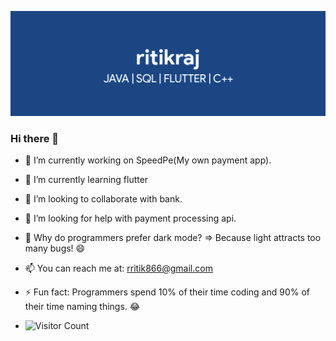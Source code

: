 ![ritikraj0315](https://github.com/ritikraj0315/ritikraj0315/blob/main/20231126_184610.png)

### Hi there 👋

- 🔭 I’m currently working on SpeedPe(My own payment app).
- 🌱 I’m currently learning flutter
- 👯 I’m looking to collaborate with bank.
- 🤔 I’m looking for help with payment processing api.
- 💬 Why do programmers prefer dark mode? => Because light attracts too many bugs! 😄
- 📫 You can reach me at: rritik866@gmail.com
- ⚡ Fun fact: Programmers spend 10% of their time coding and 90% of their time naming things. 😂

- ![Visitor Count](https://profile-counter.glitch.me/{ritikraj0315}/count.svg)
